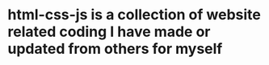 # html-css-js is a collection of website related coding I have made or updated from others for myself
